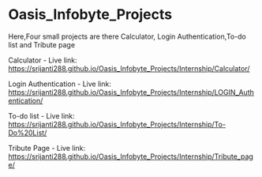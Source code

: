 # Oasis_Infobyte_Projects
Here,Four small projects are there Calculator, Login Authentication,To-do list and Tribute page

Calculator - Live link: https://srijanti288.github.io/Oasis_Infobyte_Projects/Internship/Calculator/

Login Authentication - Live link: https://srijanti288.github.io/Oasis_Infobyte_Projects/Internship/LOGIN_Authentication/

To-do list - Live link: https://srijanti288.github.io/Oasis_Infobyte_Projects/Internship/To-Do%20List/

Tribute Page - Live link: https://srijanti288.github.io/Oasis_Infobyte_Projects/Internship/Tribute_page/
